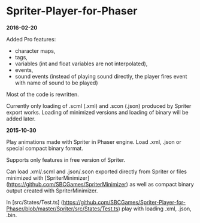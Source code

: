 # Spriter-Player-for-Phaser


**2016-02-20**

Added Pro features:
 - character maps,
 - tags,
 - variables (int and float variables are not interpolated),
 - events,
 - sound events (instead of playing sound directly, the player fires event with name of sound to be played)

 Most of the code is rewritten.
 
 Currently only loading of .scml (.xml) and .scon (.json) produced by Spriter export works. Loading of minimized versions and loading of binary will be added later.



**2015-10-30**

Play animations made with Spriter in Phaser engine. Load .xml, .json or special compact binary format.

Supports only features in free version of Spriter.

Can load .xml/.scml and .json/.scon exported directly from Spriter or files minimized with [SpriterMinimizer] (https://github.com/SBCGames/SpriterMinimizer) as well as compact binary output created with SpriterMinimizer.

In [src/States/Test.ts] (https://github.com/SBCGames/Spriter-Player-for-Phaser/blob/master/Spriter/src/States/Test.ts) play with loading .xml, .json, .bin.

